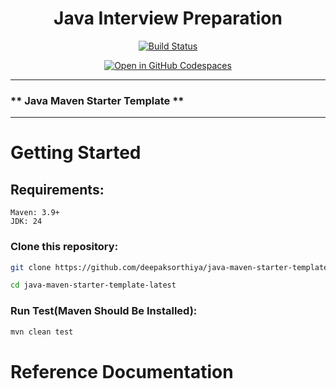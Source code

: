<h1 style="text-align: center;">Java Interview Preparation</h1>

<p style="text-align: center;">
  <a href="https://github.com/deepaksorthiya/java-maven-starter-template-latest/workflows/maven-build.yml">
    <img src="https://github.com/deepaksorthiya/java-maven-starter-template-latest/actions/workflows/maven-build.yml/badge.svg" alt="Build Status"/>
  </a>
</p>
<p style="text-align: center;">
  <a href="https://github.com/codespaces/new?hide_repo_select=true&ref=main&repo=774786801&skip_quickstart=true&machine=standardLinux32gb&devcontainer_path=.devcontainer%2Fdevcontainer.json">
    <img src="https://github.com/codespaces/badge.svg" alt="Open in GitHub Codespaces"/>
  </a>
</p>

---

### ** Java Maven Starter Template **

---

# Getting Started

## Requirements:

```
Maven: 3.9+
JDK: 24
```

### Clone this repository:

```bash
git clone https://github.com/deepaksorthiya/java-maven-starter-template-latest.git
```

```bash
cd java-maven-starter-template-latest
```

### Run Test(Maven Should Be Installed):

```bash
mvn clean test
```

# Reference Documentation